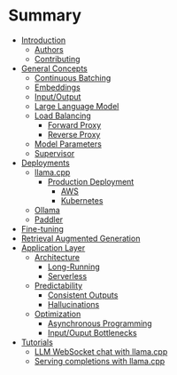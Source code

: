 # Summary

- [Introduction](README.md)
    - [Authors](./introduction/authors.md)
    - [Contributing](./introduction/contributing.md)
- [General Concepts]()
    - [Continuous Batching](./general-concepts/continuous-batching/README.md)
    - [Embeddings]()
    - [Input/Output](./general-concepts/input-output/README.md)
    - [Large Language Model](./general-concepts/large-language-model/README.md)
    - [Load Balancing](./general-concepts/load-balancing/README.md)
        - [Forward Proxy]()
        - [Reverse Proxy]()
    - [Model Parameters]()
    - [Supervisor]()
- [Deployments]()
    - [llama.cpp](./deployments/llama.cpp/README.md)
        - [Production Deployment]()
            - [AWS]()
            - [Kubernetes]()
    - [Ollama](./deployments/ollama/README.md)
    - [Paddler]()
- [Fine-tuning](./fine-tuning/README.md)
- [Retrieval Augmented Generation](./retrieval-augmented-generation/README.md)
- [Application Layer](./application-layer/README.md)
    - [Architecture]()
        - [Long-Running]()
        - [Serverless]()
    - [Predictability]()
        - [Consistent Outputs]()
        - [Hallucinations]()
    - [Optimization]()
        - [Asynchronous Programming]()
        - [Input/Ouput Bottlenecks]()
- [Tutorials]()
    - [LLM WebSocket chat with llama.cpp]()
    - [Serving completions with llama.cpp]()
